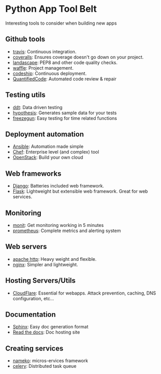 # Python App Tool Belt
Interesting tools to consider when building new apps

## Github tools
- [travis](https://travis-ci.org/): Continuous integration.
- [coveralls](https://coveralls.io/): Ensures coverage doesn't go down on your project.
- [landascape](https://landscape.io/): PEP8 and other code quality checks.
- [waffle](https://waffle.io): Project management.
- [codeship](https://codeship.com): Continuous deployment.
- [QuantifiedCode](https://www.quantifiedcode.com): Automated code review & repair

## Testing utils
- [ddt](https://pypi.python.org/pypi/ddt): Data driven testing
- [hypothesis](https://hypothesis.readthedocs.io): Generates sample data for your tests
- [freezegun](https://github.com/spulec/freezegun): Easy testing for time related functions

## Deployment automation
- [Ansible](https://www.ansible.com/): Automation made simple
- [Chef](https://www.chef.io/chef/): Enterprise level (and complex) tool
- [OpenStack](https://www.openstack.org/): Build your own cloud

## Web frameworks
- [Django](https://www.djangoproject.com/): Batteries included web framework.
- [Flask](http://flask.pocoo.org/): Lightweight but extensible web framework. Great for web services.

## Monitoring
- [monit](https://mmonit.com/monit/): Get monitoring working in 5 minutes
- [prometheus](https://prometheus.io/): Complete metrics and alerting system

## Web servers
- [apache http](https://httpd.apache.org/): Heavy weight and flexible.
- [nginx](https://www.nginx.com/): Simpler and lightweight.

## Hosting Servers/Utils
- [CloudFlare](https://www.cloudflare.com/): Essential for webapps. Attack prevention, caching, DNS configuration, etc...

## Documentation
- [Sphinx](http://www.sphinx-doc.org/en/stable/): Easy doc generation format
- [Read the docs](https://readthedocs.org/): Doc hosting site

## Creating services
- [nameko](https://nameko.readthedocs.io/en/stable/): micros-ervices framework
- [celery](http://www.celeryproject.org/): Distributed task queue
